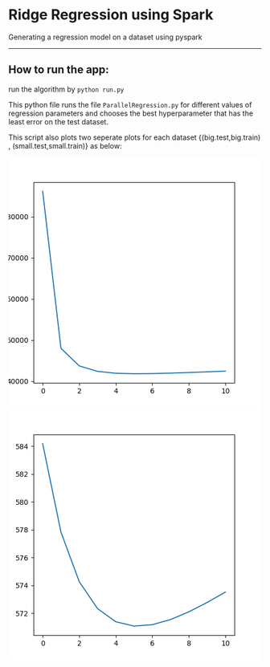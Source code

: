 # Ridge Regression using Spark
Generating a regression model on a dataset using pyspark

---

## How to run the app:
run the algorithm by `python run.py`   

This python file runs the file `ParallelRegression.py` for different values of regression parameters and chooses the best hyperparameter that has the least error on the test dataset.

This script also plots two seperate plots for each dataset {(big.test,big.train) , (small.test,small.train)} as below:  

![alt text](fig_big.png)
![alt text](fig_small.png)